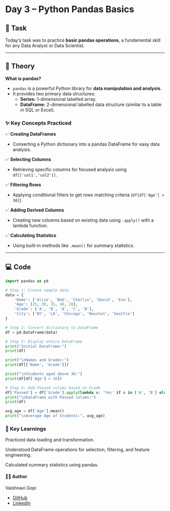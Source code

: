 # Day 3 – Python Pandas Basics

## 📌 **Task**
Today’s task was to practice **basic pandas operations**, a fundamental skill for any Data Analyst or Data Scientist.

---

## 📝 **Theory**

**What is pandas?**  
- `pandas` is a powerful Python library for **data manipulation and analysis**.
- It provides two primary data structures:
  - **Series:** 1-dimensional labelled array.
  - **DataFrame:** 2-dimensional labelled data structure (similar to a table in SQL or Excel).

### ✨ **Key Concepts Practiced**

✅ **Creating DataFrames**  
- Converting a Python dictionary into a pandas DataFrame for easy data analysis.

✅ **Selecting Columns**  
- Retrieving specific columns for focused analysis using `df[['col1','col2']]`.

✅ **Filtering Rows**  
- Applying conditional filters to get rows matching criteria (`df[df['Age'] > 30]`).

✅ **Adding Derived Columns**  
- Creating new columns based on existing data using `.apply()` with a lambda function.

✅ **Calculating Statistics**  
- Using built-in methods like `.mean()` for summary statistics.

---

## 💻 **Code**

```python
import pandas as pd

# Step 1: Create sample data
data = {
    'Name': ['Alice', 'Bob', 'Charlie', 'David', 'Eva'],
    'Age': [25, 30, 35, 40, 28],
    'Grade': ['A', 'B', 'A', 'C', 'B'],
    'City': ['NY', 'LA', 'Chicago', 'Houston', 'Seattle']
}

# Step 2: Convert dictionary to DataFrame
df = pd.DataFrame(data)

# Step 3: Display entire DataFrame
print("Initial DataFrame:")
print(df)

print("\nNames and Grades:")
print(df[['Name', 'Grade']])

print("\nStudents aged above 30:")
print(df[df['Age'] > 30])

# Step 4: Add Passed column based on Grade
df['Passed'] = df['Grade'].apply(lambda x: 'Yes' if x in ['A', 'B'] else 'No')
print("\nDataFrame with Passed column:")
print(df)

avg_age = df['Age'].mean()
print("\nAverage Age of Students:", avg_age)
```

### 🎯 Key Learnings
Practiced data loading and transformation.

Understood DataFrame operations for selection, filtering, and feature engineering.

Calculated summary statistics using pandas.

#### 👩‍💻 Author

Vaishnavi Gopi

- [GitHub](https://github.com/VAISHNAVI-GOPI23)
- [LinkedIn](https://www.linkedin.com/in/vaishnavi-gopi23)


